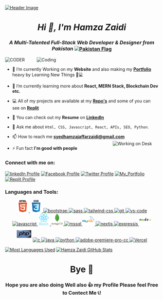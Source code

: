 <a href="https://github.com/HamzaZaidiX/HamzaZaidiX/"><img src="https://i.ibb.co/jWVn8DP/banner.png" alt="Header Image" align="center" width="1000" height="300"/></a>

<h1 align="center"><i>Hi 👋, I'm Hamza Zaidi</i></h1>
<h3 align="center"><i>A Multi-Talented Full-Stack Web Developer & Designer from <b>Pakistan</b></i> <a href="https://en.wikipedia.org/wiki/Pakistan"><img align="center" src="https://ssl.gstatic.com/onebox/media/sports/logos/-I9tpg9uetJjQNCh15jmKw_48x48.png" alt="Pakistan Flag" height="40" width="40" /></a></h3>
<a href="https://hamza-zaidi-portfolio-shjz.vercel.app/" target="blank"><img align="right" alt="Coding" width="400" src="https://miro.medium.com/max/680/0*7Q3yvSIv_t0ioJ-Z.gif"/></a>
<p align="left"> <img src="https://komarev.com/ghpvc/?username=HamzaZaidiX&label=Profile%20repositories%20followers%20views&color=b60e21&theme=compact" alt="CODER" /> </p>

- 🔭 I’m currently Working on my **Website** and also making my [**Portfolio**](https://hamza-zaidi-portfolio-shjz.vercel.app/) heavy by Learning New Things 📄💻 

- 🌱 I’m currently learning more about **React, MERN Stack, Blockchain Dev etc.**

- 💻 All of my projects are available at my [**Repo's**](https://github.com/HamzaZaidiX) and some of you can see on [**Replit**](https://replit.com/@HamzaJaffar)

- 📝 You can check out my **Resume** on [**LinkedIn**](https://www.linkedin.com/resume-builder/urn:li:fs_memberResume:14015425/?edit=false)

- 💬 Ask me about `Html, CSS, Javascript, React, APIs, SEO, Python`.

- 📫 How to reach me <a href="mailto=syedhamzajaffarzaidi@gmail.com" target="blank"><b>syedhamzajaffarzaidi@gmail.com</b></a>
<a href="https://github.com/HamzaZaidiX" target="blank"><img align="right" width="150" src="https://cdn.syncfusion.com/content/images/common/popup/bolddesk-popup-animation.svg" alt="Working on Desk"/></a>
- ⚡ Fun fact **I'm good with people**

<h3 align="left">Connect with me on:</h3>
<p align="left">
<a href="https://www.linkedin.com/in/shjz/" target="blank"><img align="center" src="https://raw.githubusercontent.com/rahuldkjain/github-profile-readme-generator/master/src/images/icons/Social/linked-in-alt.svg" alt="linkedIn Profile" height="30" width="40" /></a>
<a href="https://www.facebook.com/HamzaZaidi.123X/" target="blank"><img align="center" src="https://raw.githubusercontent.com/rahuldkjain/github-profile-readme-generator/master/src/images/icons/Social/facebook.svg" alt="Facebook Profile" height="30" width="40" /></a>
<a href="https://twitter.com/syedhamzajaffa2" target="blank"><img align="center" src="https://cdn.worldvectorlogo.com/logos/twitter-6.svg" alt="Twitter Profile" height="30" width="40"/></a>
 <a href="https://hamza-zaidi-portfolio-shjz.vercel.app/" target="blank"><img align="center" src ="https://i.ibb.co/GFMcSJF/www.png" alt="My_Portfolio" width="40" height="40"/></a>
<a href="https://replit.com/@HamzaJaffar" target="blank"><img align="center" src="https://www.vectorlogo.zone/logos/replit/replit-icon.svg" alt="Replit Profile" height="30" width="30" /></a> 
</p>

<h3 align="left">Languages and Tools:</h3>
<p align="center">
<a href="https://www.w3.org/html/" target="_blank" rel="noreferrer"> <img src="https://raw.githubusercontent.com/devicons/devicon/master/icons/html5/html5-original-wordmark.svg" alt="html5" width="40" height="40"/> </a> 
<a href="https://www.w3schools.com/css/" target="_blank" rel="noreferrer"> <img src="https://raw.githubusercontent.com/devicons/devicon/master/icons/css3/css3-original-wordmark.svg" alt="css3" width="40" height="40"/> </a> 
<a href="https://getbootstrap.com" target="_blank" rel="noreferrer"> <img src="https://cdn.worldvectorlogo.com/logos/bootstrap-4.svg" alt="bootstrap" width="40" height="40"/> </a> 
<a href="https://www.w3schools.com/sass/" target="_blank" rel="noreferrer"> <img src="https://cdn.worldvectorlogo.com/logos/sass-1.svg" alt="sass" width="40" height="40"/> </a> 
<a href="https://tailwindcss.com/" target="_blank" rel="noreferrer"> <img src="https://tailwindcss.com/_next/static/media/tailwindcss-mark.79614a5f61617ba49a0891494521226b.svg" alt="tailwind-css" width="40" height="40"/> </a> 
<a href="https://git-scm.com/" target="_blank" rel="noreferrer"> <img src="https://www.vectorlogo.zone/logos/git-scm/git-scm-icon.svg" alt="git" width="40" height="40"/> </a> 
<a href="https://code.visualstudio.com/" target="_blank" rel="noreferrer"> <img src="https://cdn.worldvectorlogo.com/logos/visual-studio-code-1.svg" alt="vs-code" width="40" height="40"/> </a> 
<a href="https://developer.mozilla.org/en-US/docs/Web/JavaScript" target="_blank" rel="noreferrer"> <img src="https://cdn.worldvectorlogo.com/logos/nodejs-icon.svg" alt="javascript" width="50" height="50"/> </a> 
<a href="https://reactjs.org/" target="_blank" rel="noreferrer"> <img src="https://raw.githubusercontent.com/devicons/devicon/master/icons/react/react-original-wordmark.svg" alt="react" width="40" height="40"/> </a> 
<a href="https://www.mongodb.com/" target="_blank" rel="noreferrer"> <img src="https://raw.githubusercontent.com/devicons/devicon/master/icons/mongodb/mongodb-original-wordmark.svg" alt="mongodb" width="40" height="40"/> </a> 
<a href="https://www.microsoft.com/en-us/sql-server" target="_blank" rel="noreferrer"> <img src="https://www.svgrepo.com/show/303229/microsoft-sql-server-logo.svg" alt="mssql" width="40" height="40"/> </a> 
<a href="https://www.mysql.com/" target="_blank" rel="noreferrer"> <img src="https://raw.githubusercontent.com/devicons/devicon/master/icons/mysql/mysql-original-wordmark.svg" alt="mysql" width="40" height="40"/> </a> 
<a href="https://nextjs.org/" target="_blank" rel="noreferrer"> <img src="https://cdn.worldvectorlogo.com/logos/nextjs-2.svg" alt="nextjs" width="40" height="40"/> </a> <a href="https://expressjs.com/" target="_blank" rel="noreferrer"> <img src="https://cdn.worldvectorlogo.com/logos/express-109.svg" alt="expressjs" width="40" height="40"/> </a> 
<a href="https://nodejs.org" target="_blank" rel="noreferrer"> <img src="https://raw.githubusercontent.com/devicons/devicon/master/icons/nodejs/nodejs-original-wordmark.svg" alt="nodejs" width="40" height="40"/> </a> <img src="https://raw.githubusercontent.com/devicons/devicon/master/icons/php/php-original.svg" alt="php" width="50" height="50"/> </a> 
<a href="https://simple.wikipedia.org/wiki/C_%28programming_language%29" target="_blank" rel="noreferrer"> <img src="https://cdn.worldvectorlogo.com/logos/c-1.svg" alt="c" width="40" height="40"/> </a> 
<a href="https://www.java.com/en/" target="_blank" rel="noreferrer"> <img src="https://cdn.worldvectorlogo.com/logos/java-4.svg" alt="java" width="40" height="40"/> </a> 
<a href="https://www.python.org/" target="_blank" rel="noreferrer"> <img src="https://cdn.worldvectorlogo.com/logos/python-4.svg" alt="python" width="40" height="40"/> </a> 
<a href="https://www.adobe.com/products/premiere.html" target="_blank" rel="noreferrer"> <img src="https://cdn.worldvectorlogo.com/logos/premiere-cc.svg" alt="adobe-premiere-pro-cc" width="40" height="40"/> </a> 
<a href="https://vercel.com/" target="_blank" rel="noreferrer"> <img src="https://nextjs-template.vercel.app/vercel.svg" alt="Vercel" width="50" height="50"/></a>
</p>

<a align="center" href="https://github-readme-stats.vercel.app/api/top-langs/?username=HamzaZaidiX&theme=tokyonight&layout=compact"><img align="center" src="https://github-readme-stats.vercel.app/api/top-langs/?username=HamzaZaidiX&theme=tokyonight&layout=compact" alt="Most Languages Used" /></a>
<a align="center" href="https://github-readme-stats.vercel.app/api?username=HamzaZaidiX&theme=tokyonight&show_icons=true&hide=%22issues%22"><img align="center" src="https://github-readme-stats.vercel.app/api?username=HamzaZaidiX&theme=tokyonight&show_icons=true&hide=%22issues%22" alt="Hamza Zaidi GitHub Stats" /></a>

<h1 align="center">Bye 👋</h1>
<h3 align="center">Hope you are also doing Well also 👍 my Profile Please feel Free to Contect Me 📞!</h3>

